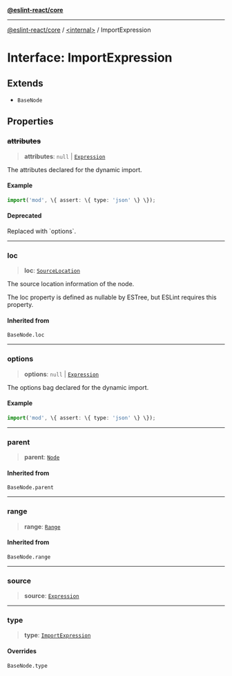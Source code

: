 [**@eslint-react/core**](../../README.md)

***

[@eslint-react/core](../../README.md) / [\<internal\>](../README.md) / ImportExpression

# Interface: ImportExpression

## Extends

- `BaseNode`

## Properties

### ~~attributes~~

> **attributes**: `null` \| [`Expression`](../type-aliases/Expression.md)

The attributes declared for the dynamic import.

#### Example

```ts
import('mod', \{ assert: \{ type: 'json' \} \});
```

#### Deprecated

Replaced with \`options\`.

***

### loc

> **loc**: [`SourceLocation`](SourceLocation.md)

The source location information of the node.

The loc property is defined as nullable by ESTree, but ESLint requires this property.

#### Inherited from

`BaseNode.loc`

***

### options

> **options**: `null` \| [`Expression`](../type-aliases/Expression.md)

The options bag declared for the dynamic import.

#### Example

```ts
import('mod', \{ assert: \{ type: 'json' \} \});
```

***

### parent

> **parent**: [`Node`](../type-aliases/Node.md)

#### Inherited from

`BaseNode.parent`

***

### range

> **range**: [`Range`](../type-aliases/Range.md)

#### Inherited from

`BaseNode.range`

***

### source

> **source**: [`Expression`](../type-aliases/Expression.md)

***

### type

> **type**: [`ImportExpression`](../README.md#importexpression)

#### Overrides

`BaseNode.type`
